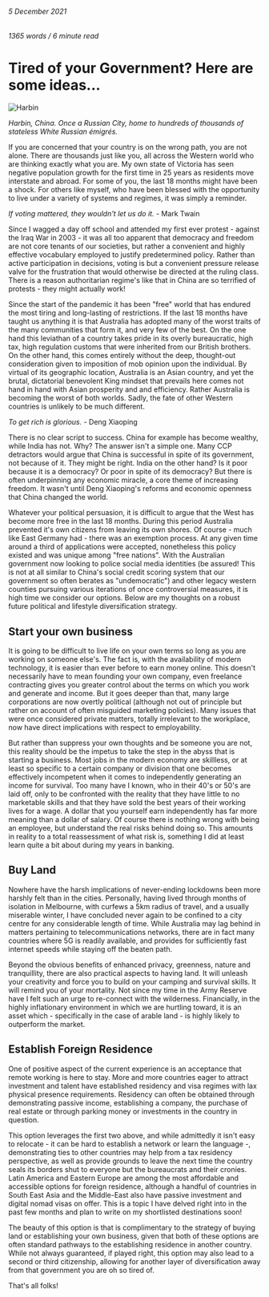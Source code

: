 ###### 5 December 2021



###### 1365 words / 6 minute read



# Tired of your Government? Here are some ideas...

![Harbin](../assets/tired_of_your_government_001.jpg)

*Harbin, China. Once a Russian City, home to hundreds of thousands of stateless White Russian émigrés.*

If you are concerned that your country is on the wrong path, you are not alone. There are thousands just like you, all across the Western world who are thinking exactly what you are. My own state of Victoria has seen negative population growth for the first time in 25 years as residents move interstate and abroad. For some of you, the last 18 months might have been a shock. For others like myself, who have been blessed with the opportunity to live under a variety of systems and regimes, it was simply a reminder.

*If voting mattered, they wouldn't let us do it.* - Mark Twain

Since I wagged a day off school and attended my first ever protest - against the Iraq War in 2003 - it was all too apparent that democracy and freedom are not core tenants of our societies, but rather a convenient and highly effective vocabulary employed to justify predetermined policy. Rather than active participation in decisions, voting is but a convenient pressure release valve for the frustration that would otherwise be directed at the ruling class. There is a reason authoritarian regime's like that in China are so terrified of protests - they might actually work! 

Since the start of the pandemic it has been "free" world that has endured the most tiring and long-lasting of restrictions. If the last 18 months have taught us anything it is that Australia has adopted many of the worst traits of the many communities that form it, and very few of the best. On the one hand this leviathan of a country takes pride in its overly bureaucratic, high tax, high regulation customs that were inherited from our British brothers. On the other hand, this comes entirely without the deep, thought-out consideration given to imposition of mob opinion upon the individual. By virtual of its geographic location, Australia is an Asian country, and yet the brutal, dictatorial benevolent King mindset that prevails here comes not hand in hand with Asian prosperity and and efficiency. Rather Australia is becoming the worst of both worlds. Sadly, the fate of other Western countries is unlikely to be much different. 

*To get rich is glorious.* - Deng Xiaoping

There is no clear script to success. China for example has become wealthy, while India has not. Why? The answer isn't a simple one. Many CCP detractors would argue that China is successful in spite of its government, not because of it. They might be right. India on the other hand? Is it poor because it is a democracy? Or poor in spite of its democracy? But there is often underpinning any economic miracle, a core theme of increasing freedom. It wasn't until Deng Xiaoping's reforms and economic openness that China changed the world.

Whatever your political persuasion, it is difficult to argue that the West has become more free in the last 18 months. During this period Australia prevented it's own citizens from leaving its own shores. Of course - much like East Germany had - there was an exemption process. At any given time around a third of applications were accepted, nonetheless this policy existed and was unique among "free nations".  With the Australian government now looking to police social media identities (be assured! This is not at all similar to China's social credit scoring system that our government so often berates as "undemocratic") and other legacy western counties pursuing various iterations of once controversial measures, it is high time we consider our options. Below are my thoughts on a robust future political and lifestyle diversification strategy. 

## Start your own business

It is going to be difficult to live life on your own terms so long as you are working on someone else's. The fact is, with the availability of modern technology, it is easier than ever before to earn money online. This doesn't necessarily have to mean founding your own company, even freelance contracting gives you greater control about the terms on which you work and generate and income. But it goes deeper than that, many large corporations are now overtly political (although not out of principle but rather on account of often misguided marketing policies). Many issues that were once considered private matters, totally irrelevant to the workplace, now have direct implications with respect to employability. 

But rather than suppress your own thoughts and be someone you are not, this reality should be the impetus to take the step in the abyss that is starting a business. Most jobs in the modern economy are skillless, or at least so specific to a certain company or division that one becomes effectively incompetent when it comes to independently generating an income for survival. Too many have I known, who in their 40's or 50's are laid off, only to be confronted with the reality that they have little to no marketable skills and that they have sold the best years of their working lives for a wage. A dollar that you yourself earn independently has far more meaning than a dollar of salary. Of course there is nothing wrong with being an employee, but understand the real risks behind doing so. This amounts in reality to a total reassessment of what risk is, something I did at least learn quite a bit about during my years in banking.

## Buy Land

Nowhere have the harsh implications of never-ending lockdowns been more harshly felt than in the cities. Personally, having lived through months of isolation in Melbourne, with curfews a 5km radius of travel, and a usually miserable winter, I have concluded never again to be confined to a city centre for any considerable length of time. While Australia may lag behind in matters pertaining to telecommunications networks, there are in fact many countries where 5G is readily available, and provides for sufficiently fast internet speeds while staying off the beaten path. 

Beyond the obvious benefits of enhanced privacy, greenness, nature and tranquillity, there are also practical aspects to having land. It will unleash your creativity and force you to build on your camping and survival skills. It will remind you of your mortality. Not since my time in the Army Reserve have I felt such an urge to re-connect with the wilderness. Financially, in the highly inflationary environment in which we are hurtling toward, it is an asset which - specifically in the case of arable land - is highly likely to outperform the market. 

## Establish Foreign Residence

One of positive aspect of the current experience is an acceptance that remote working is here to stay. More and more countries eager to attract investment and talent have established residency and visa regimes with lax physical presence requirements. Residency can often be obtained through demonstrating passive income, establishing a company, the purchase of real estate or through parking money or investments in the country in question. 

This option leverages the first two above, and while admittedly it isn't easy to relocate - it can be hard to establish a network or learn the language -, demonstrating ties to other countries may help from a tax residency perspective, as well as provide grounds to leave the next time the country seals its borders shut to everyone but the bureaucrats and their cronies. Latin America and Eastern Europe are among the most affordable and accessible options for foreign residence, although a handful of countries in South East Asia and the Middle-East also have passive investment and digital nomad visas on offer. This is a topic I have delved right into in the past few months and plan to write on my shortlisted destinations soon!

The beauty of this option is that is complimentary to the strategy of buying land or establishing your own business, given that both of these options are often standard pathways to the establishing residence in another country. While not always guaranteed, if played right, this option may also lead to a second or third citizenship, allowing for another layer of diversification away from that government you are oh so tired of. 

That's all folks!







